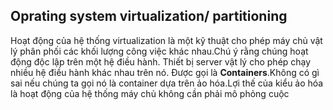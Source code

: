 ## Oprating system virtualization/ partitioning

Hoạt động của hệ thống virtualization là một kỹ thuật cho phép máy chủ vật lý phân phối các khối lượng công việc khác nhau.Chú ý rằng chúng hoạt động độc lập trên một hệ điều hành. Thiết bị server vật lý cho phép chạy nhiều hệ điều hành khác nhau trên nó.
Được gọi là **Containers**.Không có gì sai nếu chúng ta gọi nó là container dựa trên ảo hóa.Lợi thế của kiểu ảo hóa là hoạt động của hệ thống máy chủ không cần phải mô phỏng cuộc 
